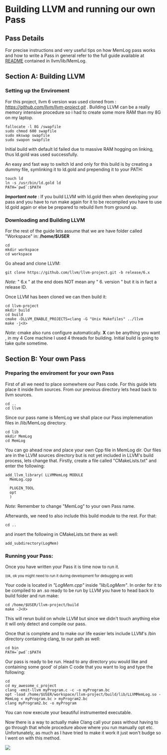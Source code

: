 # Building LLVM and running our own Pass

## __Pass Details__
For precise instructions and very useful tips on how MemLog pass works and how to write a Pass in general refer to the full guide available at [README](llvm/lib/MemLog/README.md) contained in llvm/lib/MemLog. 


## __Section A: Building LLVM__

### __Setting up the Enviroment__
For this project, llvm 6 version was used cloned from : _https://github.com/llvm/llvm-project.git_ .
Building LLVM can be a really memory intensive procedure so i had to create some more RAM than my 8G on my laptop.

```
fallocate -l 8G /swapfile
sudo chmod 600 swapfile
sudo mkswap swapfile
sudo swapon swapfile
```
Initial build with default ld failed due to massive RAM hogging on linking, thus ld.gold was used successfully.

An easy and fast way to switch ld and only for this build is by creating a dummy file, symlinking it to ld.gold and prepending it to your PATH:

```
touch ld
ln -s /usr/bin/ld.gold ld
PATH=`pwd`:$PATH
```
 __*Important note*__ : If you build LLVM with ld.gold then when developing your pass and you have to run make again for it to be recompiled you have to use ld.gold again or else be prepared to rebuild llvm from ground up.


### __Downloading and Building LLVM__
For the rest of the guide lets assume that we are have folder called "Workspace" in:  __/home/$USER__

```
cd
mkdir workspace
cd workspace
```

Go ahead and clone LLVM:

```
git clone https://github.com/llvm/llvm-project.git -b release/6.x
```
_Note:_ " 6.x " at the end does NOT mean any " 6. version " but it is in fact a release ID.

Once LLVM has been cloned we can then build it:
```
cd llvm-project
mkdir build
cd build
cmake -DLLVM_ENABLE_PROJECTS=clang -G "Unix Makefiles" ../llvm
make -j<X>
```
_Note:_ cmake also runs configure automatically. __X__ can be anything you want , in my 4 Core machine I used 4 threads for building. Initial build is going to take quite sometime.

## Section B: Your own Pass
### __Preparing the enviroment for your own Pass__

First of all we need to place somewhere our Pass code. For this guide lets place it inside llvm sources. 
From our previous directory lets head back to llvm sources.

```
cd ..
cd llvm
```
Since our pass name is MemLog we shall place our Pass implemenation files in /lib/MemLog directory.

```
cd lib
mkdir MemLog
cd MemLog
```
You can go ahead now and place your own Cpp file in MemLog dir.
Our files are in the LLVM sources directory but is not yet included in LLVM's build process, lets change that. Firstly, create a file called "CMakeLists.txt" and enter the following:
```
add_llvm_library( LLVMMemLog MODULE
  MemLog.cpp

  PLUGIN_TOOL
  opt
  )
```
_Note:_ Remember to change "MemLog" to your own Pass name.

Afterwards, we need to also include this build module to the rest. For that:
```
cd ..
```
and insert the following in CMakeLists.txt there as well:
```
add_subdirectory(LogMem)
```

### __Running your Pass:__

Once you have written your Pass it is time now to run it. 

<sup>(ok, ok  you might need to run it during development for debugging as well)</sup>

Your code is located in _"LogMem.cpp"_ inside _"lib/LogMem"_. In order for it to be compiled to an .so ready to be run by LLVM you have to head back to build folder and run make:

```
cd /home/$USER/llvm-project/build
make -J<X>
```
This will rerun build on whole LLVM but since we didn't touch anything else it will only detect and compile our pass.

Once that is complete and to make our life easier lets include LLVM's /bin directory containing clang, to our path as well:

```
cd bin
PATH=`pwd`:$PATH
```

Our pass is ready to be run. Head to any directory you would like and containing some good' ol plain C code that you want to log and type the following:
```
cd 
cd my_awesome_c_project
clang -emit-llvm myProgram.c -c -o myProgram.bc
opt -load /home/$USER/workspace/llvm-project/build/lib/LLVMMemLog.so -MemLog < myProgram.bc > myProgram2.bc
clang myProgram2.bc -o myProgram
```
You can now execute your beautiful instrumented executable.

Now there is a way to actually make Clang call your pass without having to go through that whole procedure above where you run manually opt etc. Unfortunately, as much as I have tried to make it work it just won't budge so I went on with this method.

![](https://thumbs.gfycat.com/AdorableGrizzledAdmiralbutterfly-max-1mb.gif)

